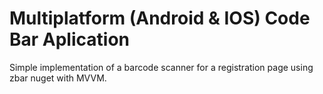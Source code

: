# Multiplatform (Android & IOS) Code Bar Aplication
Simple implementation of a barcode scanner for a registration page using zbar nuget with MVVM.
